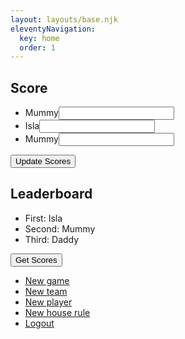 ```yaml
---
layout: layouts/base.njk
eleventyNavigation:
  key: home
  order: 1
---
```


<body onload="showScores(localStorage.getItem('user'))">
<h2>Score</h2>
  <ul id="updateScores">
    <li><label for="mummy">Mummy</label><input type="number" id="mummy"></li>
    <li><label for="isla">Isla</label><input type="number" id="isla"></li>
    <li><label for="daddy">Mummy</label><input type="daddy" id="daddy"></li>
  </ul>
  <button>Update Scores</button>
<h2>Leaderboard</h2>
<div id="scoreContainer">
    <ul id="scores">
      <li>First: Isla</li>
      <li>Second: Mummy</li>
      <li>Third: Daddy</li>
    </ul>
</div>

<button id="getScores" onclick="showScores(localStorage.getItem('user'))">Get Scores</button>

<ul class="navigation">
  <li><a href="#">New game</a></li>
  <li><a href="#">New team</a></li>
  <li><a href="#">New player</a></li>
  <li><a href="#">New house rule</a></li>
  <li><a href="#">Logout</a></li>
</ul>
</body>
